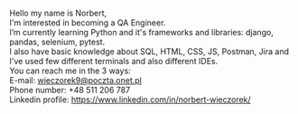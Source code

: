Hello my name is Norbert,<br />
I'm interested in becoming a QA Engineer.<br />
I’m currently learning Python and it's frameworks and libraries: django, pandas, selenium, pytest.<br />
I also have basic knowledge about SQL, HTML, CSS, JS, Postman, Jira and I've used few different terminals and also different IDEs.<br />
You can reach me in the 3 ways:<br />
E-mail: wieczorek9@poczta.onet.pl<br />
Phone number: +48 511 206 787<br />
Linkedin profile: https://www.linkedin.com/in/norbert-wieczorek/<br />
